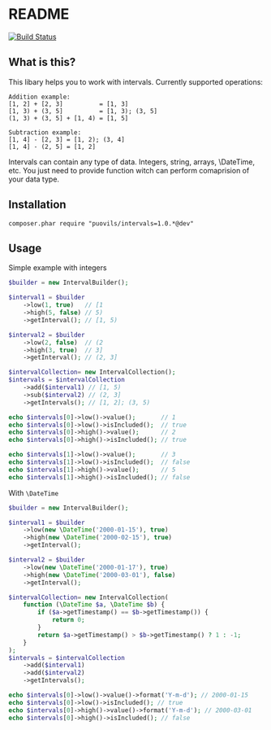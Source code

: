 # README

[![Build Status](https://travis-ci.org/povilas/intervals.png?branch=master)](https://travis-ci.org/povilas/intervals)

## What is this?

This libary helps you to work with intervals. Currently supported operations:

    Addition example:
    [1, 2] + [2, 3]          = [1, 3]
    [1, 3) + (3, 5]          = [1, 3); (3, 5]
    (1, 3) + (3, 5] + [1, 4) = [1, 5]
    
    Subtraction example:
    [1, 4] - [2, 3] = [1, 2); (3, 4]
    [1, 4] - (2, 5] = [1, 2]
    
Intervals can contain any type of data. Integers, string, arrays, \DateTime, etc. You just need to provide function witch can perform comaprision of your data type.


## Installation
```shell
composer.phar require "puovils/intervals=1.0.*@dev"
```

## Usage

Simple example with integers
```php
$builder = new IntervalBuilder();

$interval1 = $builder
    ->low(1, true)   // [1
    ->high(5, false) // 5)
    ->getInterval(); // [1, 5)

$interval2 = $builder
    ->low(2, false)  // (2
    ->high(3, true)  // 3]
    ->getInterval(); // (2, 3]

$intervalCollection= new IntervalCollection();
$intervals = $intervalCollection
    ->add($interval1) // [1, 5)
    ->sub($interval2) // (2, 3]
    ->getIntervals(); // [1, 2]; (3, 5)

echo $intervals[0]->low()->value();       // 1
echo $intervals[0]->low()->isIncluded();  // true
echo $intervals[0]->high()->value();      // 2
echo $intervals[0]->high()->isIncluded(); // true

echo $intervals[1]->low()->value();       // 3
echo $intervals[1]->low()->isIncluded();  // false
echo $intervals[1]->high()->value();      // 5
echo $intervals[1]->high()->isIncluded(); // false

```

With `\DateTime`
```php
$builder = new IntervalBuilder();

$interval1 = $builder
    ->low(new \DateTime('2000-01-15'), true)
    ->high(new \DateTime('2000-02-15'), true)
    ->getInterval();

$interval2 = $builder
    ->low(new \DateTime('2000-01-17'), true)
    ->high(new \DateTime('2000-03-01'), false)
    ->getInterval();

$intervalCollection= new IntervalCollection(
    function (\DateTime $a, \DateTime $b) {
        if ($a->getTimestamp() == $b->getTimestamp()) {
            return 0;
        }
        return $a->getTimestamp() > $b->getTimestamp() ? 1 : -1;
    }
);
$intervals = $intervalCollection
    ->add($interval1)
    ->add($interval2)
    ->getIntervals();

echo $intervals[0]->low()->value()->format('Y-m-d'); // 2000-01-15
echo $intervals[0]->low()->isIncluded(); // true
echo $intervals[0]->high()->value()->format('Y-m-d'); // 2000-03-01
echo $intervals[0]->high()->isIncluded(); // false
```        
